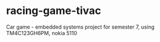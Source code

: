 # racing-game-tivac
Car game - embedded systems project for semester 7, using TM4C123GH6PM, nokia 5110
